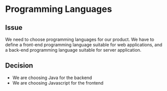 # Programming Languages

## Issue

We need to choose programming languages for our product. We have to define a front-end programming language suitable for web applications, and a back-end programming language suitable for server application. 

## Decision

- We are choosing Java for the backend 
- We are choosing Javascript for the frontend